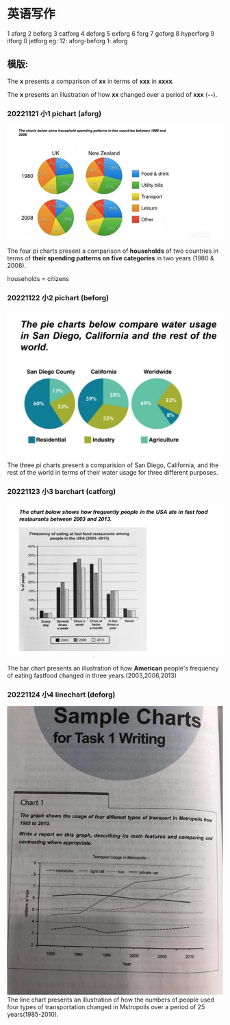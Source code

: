# 英语写作
1 aforg
2 beforg
3 catforg
4 deforg
5 exforg
6 forg
7 goforg
8 hyperforg
9 itforg
0 jetforg
eg: 12: aforg-beforg
    1: aforg
## 模版:
The **x** presents a comparison of **xx** in terms of **xxx** in **xxxx**.

The **x** presents an illustration of how **xx** changed over a period of **xxx** (**--**).
### 20221121 小1 pichart (aforg)
![71668940033_.pic](assets/71668940033_.pic.jpg)

 The four pi charts present a comparison of **households** of two countries in terms of **their spending patterns on five categories** in two years (1980 & 2008).
 
 households = citizens
 ### 20221122 小2 pichart (beforg)
 ![81668940035_.pic](assets/81668940035_.pic.jpg)
The three pi charts present a comparision of San Diego, California, and the rest of the world in terms of their water usage for three different purposes.

### 20221123 小3 barchart (catforg)
![91668940036_.pic](assets/91668940036_.pic.jpg)

The bar chart presents an illustration of how **American** people's frequency of eating fastfood changed in three years.(2003,2006,2013)

### 20221124 小4 linechart (deforg)
![101668940036_.pic](assets/101668940036_.pic.jpg)
The line chart presents an illustration of how the numbers of people used four types of transportation changed in Mstropolis over a period of 25 years(1985-2010).
